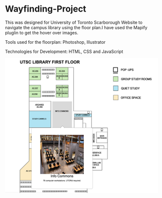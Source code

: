 # Wayfinding-Project

This was designed for University of Toronto Scarborough Website to navigate the campus library using the floor plan.I have used the Mapify pluglin to get the hover over images.

Tools used for the floorplan: Photoshop, Illustrator

Technologies for Development: HTML, CSS and JavaScript

![](Screen%20Shot%202020-06-07%20at%202.34.07%20AM.png)


